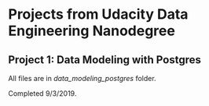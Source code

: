 # Projects from Udacity Data Engineering Nanodegree

## Project 1: Data Modeling with Postgres

All files are in *data_modeling_postgres* folder.

Completed 9/3/2019.

